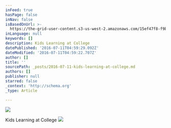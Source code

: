 ```yaml
---
inFeed: true
hasPage: false
inNav: false
isBasedOnUrl: >-
  https://the-grid-user-content.s3-us-west-2.amazonaws.com/15ef47f8-f9b3-4fb6-b84e-8dea550d29d0.jpg
inLanguage: null
keywords: []
description: Kids Learning at College
datePublished: '2016-07-11T04:59:29.092Z'
dateModified: '2016-07-11T04:59:22.707Z'
author: []
title: ''
sourcePath: _posts/2016-07-11-kids-learning-at-college.md
authors: []
publisher: null
starred: false
_context: 'http://schema.org'
_type: Article

---
```

![](https://the-grid-user-content.s3-us-west-2.amazonaws.com/ec3c0c0b-440e-48d1-8803-e6da2771ad7d.jpg)

Kids Learning at College
![](https://the-grid-user-content.s3-us-west-2.amazonaws.com/2195ae92-270c-4fd1-8fa5-6798c09ae77b.jpg)